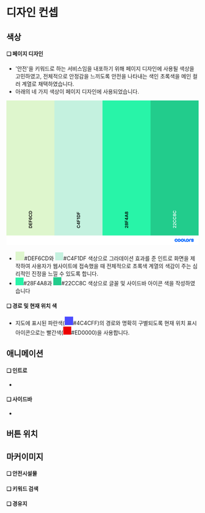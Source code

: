 # 디자인 컨셉

## 색상&#x20;

#### ❑  페이지 디자인

* '안전'을 키워드로 하는 서비스임을 내포하기 위해 페이지 디자인에 사용될 색상을 고민하였고, 전체적으로 안정감을 느끼도록 안전을 나타내는 색인 초록색을 메인 컬러 계열로 채택하였습니다.
* 아래의 네 가지 색상이 페이지 디자인에 사용되었습니다.

![](<../../../.gitbook/assets/palette (1).png>)

* ![](../../../.gitbook/assets/image.png)#DEF6CD와 ![](<../../../.gitbook/assets/image (2).png>)#C4F1DF 색상으로 그라데이션 효과를 준 인트로 화면을 제작하여 사용자가 웹사이트에 접속했을 때 전체적으로 초록색 계열의 색감이 주는 심리적인 진정을 느낄 수 있도록 합니다.
* ![](<../../../.gitbook/assets/image (3).png>)#28F4A8과 ![](<../../../.gitbook/assets/image (6).png>)#22CC8C 색상으로 글꼴 및 사이드바 아이콘 색을 작성하였습니다

#### ❑  경로 및 현재 위치 색

* 지도에 표시된 파란색(![](<../../../.gitbook/assets/image (7).png>)#4C4CFF)의 경로와 명확히 구별되도록 현재 위치 표시 아이콘으로는 빨간색(![](<../../../.gitbook/assets/image (5).png>)#ED0000)을 사용합니다.

## 애니메이션

#### ❑ 인트로

*

#### ❑ 사이드바

*

## 버튼 위치&#x20;

## 마커이미지  &#x20;

#### ❑ 안전시설물

#### ❑ 키워드 검색

#### ❑ 경유지&#x20;
